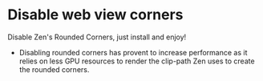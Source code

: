 
# Disable web view corners

Disable Zen's Rounded Corners, just install and enjoy!

* Disabling rounded corners has provent to increase performance as it relies on less GPU resources to render the clip-path Zen uses to create the rounded corners.
